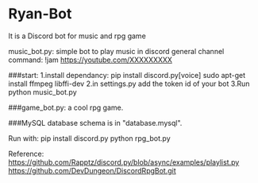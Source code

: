 # Ryan-Bot
 It is a Discord bot for music and rpg game

music_bot.py:
    simple bot to play music in discord general channel
    command:
        !jam https://youtube.com/XXXXXXXXX

###start:
      1.install dependancy:
            pip install discord.py[voice]
            sudo apt-get install ffmpeg libffi-dev
      2.in settings.py add the token id of your bot
      3.Run python music_bot.py

###game_bot.py:
    a cool rpg game.

###MySQL database schema is in "database.mysql".

   Run with:
        pip install discord.py
        python rpg_bot.py

Reference:
    https://github.com/Rapptz/discord.py/blob/async/examples/playlist.py
    https://github.com/DevDungeon/DiscordRpgBot.git
